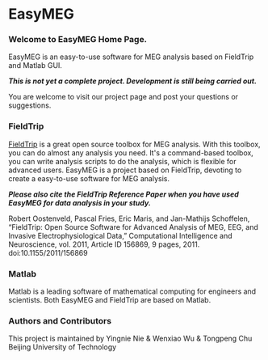 # EasyMEG

### Welcome to EasyMEG Home Page.
EasyMEG is an easy-to-use software for MEG analysis based on FieldTrip and Matlab GUI.

***This is not yet a complete project. Development is still being carried out.***

You are welcome to visit our project page and post your questions or suggestions.
### FieldTrip
[FieldTrip](http://www.fieldtriptoolbox.org/) is a great open source toolbox for MEG analysis.
With this toolbox, you can do almost any analysis you need. 
It's a command-based toolbox, you can write analysis scripts to do the analysis, which is flexible for advanced users. 
EasyMEG is a project based on FieldTrip, devoting to create a easy-to-use software for MEG analysis.

***Please also cite the FieldTrip Reference Paper when you have used EasyMEG for data analysis in your study.***

Robert Oostenveld, Pascal Fries, Eric Maris, and Jan-Mathijs Schoffelen, “FieldTrip: Open Source Software for Advanced Analysis of MEG, EEG, and Invasive Electrophysiological Data,” Computational Intelligence and Neuroscience, vol. 2011, Article ID 156869, 9 pages, 2011. doi:10.1155/2011/156869

### Matlab
Matlab is a leading software of mathematical computing for engineers and scientists.
Both EasyMEG and FieldTrip are based on Matlab.

### Authors and Contributors
This project is maintained by 
Yingnie Nie & Wenxiao Wu & Tongpeng Chu
Beijing University of Technology

